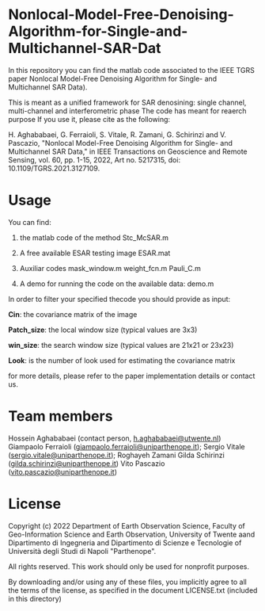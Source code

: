 # Nonlocal-Model-Free-Denoising-Algorithm-for-Single-and-Multichannel-SAR-Dat

In this repository you can find the matlab code associated to the IEEE TGRS paper Nonlocal Model-Free Denoising Algorithm for Single- and Multichannel SAR Data).

This is meant as a unified framework for SAR denosining: single channel, multi-channel and interferometric phase The code has meant for reaerch purpose If you use it, please cite as the following:

H. Aghababaei, G. Ferraioli, S. Vitale, R. Zamani, G. Schirinzi and V. Pascazio, "Nonlocal Model-Free Denoising Algorithm for Single- and Multichannel SAR Data," in IEEE Transactions on Geoscience and Remote Sensing, vol. 60, pp. 1-15, 2022, Art no. 5217315, doi: 10.1109/TGRS.2021.3127109.

# Usage
You can find:
1) the matlab code of the method
     Stc_McSAR.m

2) A free available ESAR testing image
     ESAR.mat

3) Auxiliar codes
     mask_window.m
     weight_fcn.m
     Pauli_C.m

4) A demo for running the code on the available data:
     demo.m

In order to filter your specified thecode you should provide as input:

**Cin**: the covariance matrix of the image

**Patch_size**: the local window size (typical values are 3x3)

**win_size**: the search window size (typical values are 21x21 or 23x23)

**Look**: is the number of look used for estimating the covariance matrix

for more details, please refer to the paper implementation details or contact us.

# Team members
Hossein Aghababaei (contact person, h.aghababaei@utwente.nl) Giampaolo Ferraioli (giampaolo.ferraioli@uniparthenope.it); Sergio Vitale (sergio.vitale@uniparthenope.it); Roghayeh Zamani Gilda Schirinzi (gilda.schirinzi@uniparthenope.it) Vito Pascazio (vito.pascazio@uniparthenope.it)

# License
Copyright (c) 2022 Department of Earth Observation Science, Faculty of Geo-Information Science and Earth Observation, University of Twente aand Dipartimento di Ingegneria and Dipartimento di Scienze e Tecnologie of Università degli Studi di Napoli "Parthenope".

All rights reserved. This work should only be used for nonprofit purposes.

By downloading and/or using any of these files, you implicitly agree to all the terms of the license, as specified in the document LICENSE.txt (included in this directory)
